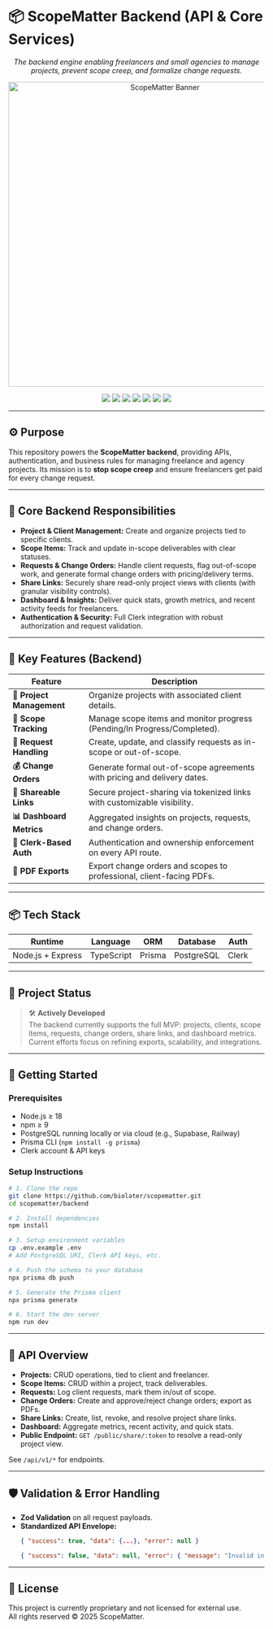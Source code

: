 # 📦 ScopeMatter Backend (API & Core Services)

<p align="center">
  <i>The backend engine enabling freelancers and small agencies to manage projects, prevent scope creep, and formalize change requests.</i>
</p>

<p align="center">
  <img src="../frontend/banner.png" alt="ScopeMatter Banner" width="600" />
</p>

<p align="center">
  <img src="https://img.shields.io/badge/Node.js-6DA55F?style=flat-square&logo=node.js&logoColor=white" />
  <img src="https://img.shields.io/badge/Express.js-404D59?style=flat-square&logo=express&logoColor=white" />
  <img src="https://img.shields.io/badge/TypeScript-3178C6?style=flat-square&logo=typescript&logoColor=white" />
  <img src="https://img.shields.io/badge/PostgreSQL-Database-blue?style=flat-square&logo=postgresql" />
  <img src="https://img.shields.io/badge/Prisma-ORM-2D3748?style=flat-square&logo=prisma&logoColor=white" />
  <img src="https://img.shields.io/badge/Clerk-Auth-orange?style=flat-square&logo=clerk" />
  <img src="https://img.shields.io/badge/Status-In%20Progress-yellow?style=flat-square" />
</p>

---

## ⚙️ Purpose

This repository powers the **ScopeMatter backend**, providing APIs, authentication, and business rules for managing freelance and agency projects. Its mission is to **stop scope creep** and ensure freelancers get paid for every change request.

---

## 🧩 Core Backend Responsibilities

- **Project & Client Management:** Create and organize projects tied to specific clients.
- **Scope Items:** Track and update in-scope deliverables with clear statuses.
- **Requests & Change Orders:** Handle client requests, flag out-of-scope work, and generate formal change orders with pricing/delivery terms.
- **Share Links:** Securely share read-only project views with clients (with granular visibility controls).
- **Dashboard & Insights:** Deliver quick stats, growth metrics, and recent activity feeds for freelancers.
- **Authentication & Security:** Full Clerk integration with robust authorization and request validation.

---

## 🔑 Key Features (Backend)

| Feature                          | Description                                                                 |
|----------------------------------|-----------------------------------------------------------------------------|
| **📂 Project Management**         | Organize projects with associated client details.                           |
| **📝 Scope Tracking**             | Manage scope items and monitor progress (Pending/In Progress/Completed).     |
| **🔄 Request Handling**           | Create, update, and classify requests as in-scope or out-of-scope.          |
| **💰 Change Orders**              | Generate formal out-of-scope agreements with pricing and delivery dates.    |
| **🔗 Shareable Links**            | Secure project-sharing via tokenized links with customizable visibility.    |
| **📊 Dashboard Metrics**          | Aggregated insights on projects, requests, and change orders.               |
| **🔐 Clerk-Based Auth**           | Authentication and ownership enforcement on every API route.                |
| **📑 PDF Exports**                | Export change orders and scopes to professional, client-facing PDFs.        |

---

## 📦 Tech Stack

| Runtime       | Language   | ORM     | Database    | Auth   |
|---------------|------------|---------|-------------|--------|
| Node.js + Express | TypeScript | Prisma  | PostgreSQL  | Clerk  |

---

## 📌 Project Status

> 🛠️ **Actively Developed**  
The backend currently supports the full MVP: projects, clients, scope items, requests, change orders, share links, and dashboard metrics. Current efforts focus on refining exports, scalability, and integrations.

---

## 🚀 Getting Started

### Prerequisites

- Node.js ≥ 18  
- npm ≥ 9  
- PostgreSQL running locally or via cloud (e.g., Supabase, Railway)  
- Prisma CLI (`npm install -g prisma`)  
- Clerk account & API keys  

### Setup Instructions

```bash
# 1. Clone the repo
git clone https://github.com/biolater/scopematter.git
cd scopematter/backend

# 2. Install dependencies
npm install

# 3. Setup environment variables
cp .env.example .env
# Add PostgreSQL URI, Clerk API keys, etc.

# 4. Push the schema to your database
npx prisma db push

# 5. Generate the Prisma client
npx prisma generate

# 6. Start the dev server
npm run dev
```

---

## 📖 API Overview

- **Projects:** CRUD operations, tied to client and freelancer.  
- **Scope Items:** CRUD within a project, track deliverables.  
- **Requests:** Log client requests, mark them in/out of scope.  
- **Change Orders:** Create and approve/reject change orders; export as PDFs.  
- **Share Links:** Create, list, revoke, and resolve project share links.  
- **Dashboard:** Aggregate metrics, recent activity, and quick stats.  
- **Public Endpoint:** `GET /public/share/:token` to resolve a read-only project view.  

See `/api/v1/*` for endpoints.

---

## 🛡️ Validation & Error Handling

- **Zod Validation** on all request payloads.  
- **Standardized API Envelope:**  
  ```json
  { "success": true, "data": {...}, "error": null }
  ```  
  ```json
  { "success": false, "data": null, "error": { "message": "Invalid input", "code": "VALIDATION_ERROR" } }
  ```  

---

## 📜 License
This project is currently proprietary and not licensed for external use.  
All rights reserved © 2025 ScopeMatter.
